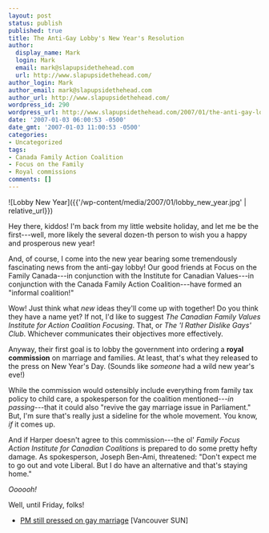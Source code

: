 ```yaml
---
layout: post
status: publish
published: true
title: The Anti-Gay Lobby's New Year's Resolution
author:
  display_name: Mark
  login: Mark
  email: mark@slapupsidethehead.com
  url: http://www.slapupsidethehead.com/
author_login: Mark
author_email: mark@slapupsidethehead.com
author_url: http://www.slapupsidethehead.com/
wordpress_id: 290
wordpress_url: http://www.slapupsidethehead.com/2007/01/the-anti-gay-lobbys-new-years-resolution/
date: '2007-01-03 06:00:53 -0500'
date_gmt: '2007-01-03 11:00:53 -0500'
categories:
- Uncategorized
tags:
- Canada Family Action Coalition
- Focus on the Family
- Royal commissions
comments: []
---
```

![Lobby New Year]({{'/wp-content/media/2007/01/lobby_new_year.jpg' | relative_url}})

Hey there, kiddos! I'm back from my little website holiday, and let me be the first---well, more likely the several dozen-th person to wish you a happy and prosperous new year!

And, of course, I come into the new year bearing some tremendously fascinating news from the anti-gay lobby! Our good friends at Focus on the Family Canada---in conjunction with the Institute for Canadian Values---in conjunction with the Canada Family Action Coalition---have formed an "informal coalition!"

Wow! Just think what _new_ ideas they'll come up with together! Do you think they have a name yet? If not, I'd like to suggest _The Canadian Family Values Institute for Action Coalition Focusing_. That, or _The 'I Rather Dislike Gays' Club_. Whichever communicates their objectives more effectively.

Anyway, their first goal is to lobby the government into ordering a **royal commission** on marriage and families. At least, that's what they released to the press on New Year's Day. (Sounds like _someone_ had a wild new year's eve!)

While the commission would ostensibly include everything from family tax policy to child care, a spokesperson for the coalition mentioned---_in passing_---that it could also "revive the gay marriage issue in Parliament." But, I'm sure that's really just a sideline for the whole movement. You know, _if_ it comes up.

And if Harper doesn't agree to this commission---the ol' _Family Focus Action Institute for Canadian Coalitions_ is prepared to do some pretty hefty damage. As spokesperson, Joseph Ben-Ami, threatened: "Don't expect me to go out and vote Liberal. But I do have an alternative and that's staying home."

_Oooooh!_

Well, until Friday, folks!

- [PM still pressed on gay marriage](http://www.canada.com/vancouversun/news/story.html?id=02ff1cb4-cfa2-4571-9321-944efed78761&k=19584) [Vancouver SUN]
